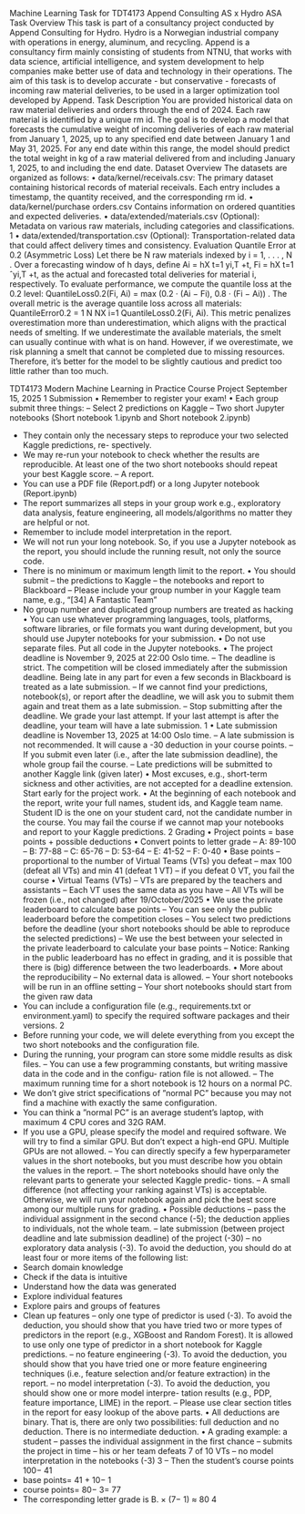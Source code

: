 Machine Learning Task for TDT4173
Append Consulting AS x Hydro ASA
Task Overview
This task is part of a consultancy project conducted by Append Consulting for Hydro.
Hydro is a Norwegian industrial company with operations in energy, aluminum, and
recycling. Append is a consultancy firm mainly consisting of students from NTNU, that
works with data science, artificial intelligence, and system development to help companies
make better use of data and technology in their operations.
The aim of this task is to develop accurate - but conservative - forecasts of incoming raw
material deliveries, to be used in a larger optimization tool developed by Append.
Task Description
You are provided historical data on raw material deliveries and orders through the end
of 2024. Each raw material is identified by a unique rm id. The goal is to develop a
model that forecasts the cumulative weight of incoming deliveries of each raw material
from January 1, 2025, up to any specified end date between January 1 and May 31, 2025.
For any end date within this range, the model should predict the total weight in kg of
a raw material delivered from and including January 1, 2025, to and including the end
date.
Dataset Overview
The datasets are organized as follows:
• data/kernel/receivals.csv: The primary dataset containing historical records of
material receivals. Each entry includes a timestamp, the quantity received, and the
corresponding rm id.
• data/kernel/purchase orders.csv Contains information on ordered quantities
and expected deliveries.
• data/extended/materials.csv (Optional): Metadata on various raw materials,
including categories and classifications.
1
• data/extended/transportation.csv (Optional): Transportation-related data that
could affect delivery times and consistency.
Evaluation
Quantile Error at 0.2 (Asymmetric Loss)
Let there be N raw materials indexed by i = 1, . . . , N . Over a forecasting window of h
days, define
Ai =
hX
t=1
yi,T +t, Fi =
hX
t=1
ˆyi,T +t,
as the actual and forecasted total deliveries for material i, respectively.
To evaluate performance, we compute the quantile loss at the 0.2 level:
QuantileLoss0.2(Fi, Ai) = max (0.2 · (Ai − Fi), 0.8 · (Fi − Ai)) .
The overall metric is the average quantile loss across all materials:
QuantileError0.2 = 1
N
NX
i=1
QuantileLoss0.2(Fi, Ai).
This metric penalizes overestimation more than underestimation, which aligns with the
practical needs of smelting. If we underestimate the available materials, the smelt can
usually continue with what is on hand. However, if we overestimate, we risk planning a
smelt that cannot be completed due to missing resources. Therefore, it’s better for the
model to be slightly cautious and predict too little rather than too much.

TDT4173 Modern Machine Learning in Practice
Course Project
September 15, 2025
1 Submission
• Remember to register your exam!
• Each group submit three things:
– Select 2 predictions on Kaggle
– Two short Jupyter notebooks (Short notebook 1.ipynb and Short notebook 2.ipynb)
* They contain only the necessary steps to reproduce your two selected Kaggle predictions, re-
spectively.
* We may re-run your notebook to check whether the results are reproducible. At least one of
the two short notebooks should repeat your best Kaggle score.
– A report.
* You can use a PDF file (Report.pdf) or a long Jupyter notebook (Report.ipynb)
* The report summarizes all steps in your group work e.g., exploratory data analysis, feature
engineering, all models/algorithms no matter they are helpful or not.
* Remember to include model interpretation in the report.
* We will not run your long notebook. So, if you use a Jupyter notebook as the report, you should
include the running result, not only the source code.
* There is no minimum or maximum length limit to the report.
• You should submit
– the predictions to Kaggle
– the notebooks and report to Blackboard
– Please include your group number in your Kaggle team name, e.g., “[34] A Fantastic Team”
* No group number and duplicated group numbers are treated as hacking
• You can use whatever programming languages, tools, platforms, software libraries, or file formats you
want during development, but you should use Jupyter notebooks for your submission.
• Do not use separate files. Put all code in the Jupyter notebooks.
• The project deadline is November 9, 2025 at 22:00 Oslo time.
– The deadline is strict. The competition will be closed immediately after the submission deadline.
Being late in any part for even a few seconds in Blackboard is treated as a late submission.
– If we cannot find your predictions, notebook(s), or report after the deadline, we will ask you to
submit them again and treat them as a late submission.
– Stop submitting after the deadline. We grade your last attempt. If your last attempt is after the
deadline, your team will have a late submission.
1
• Late submission deadline is November 13, 2025 at 14:00 Oslo time.
– A late submission is not recommended. It will cause a -30 deduction in your course points.
– If you submit even later (i.e., after the late submission deadline), the whole group fail the course.
– Late predictions will be submitted to another Kaggle link (given later)
• Most excuses, e.g., short-term sickness and other activities, are not accepted for a deadline extension.
Start early for the project work.
• At the beginning of each notebook and the report, write your full names, student ids, and Kaggle team
name. Student ID is the one on your student card, not the candidate number in the course. You may fail
the course if we cannot map your notebooks and report to your Kaggle predictions.
2 Grading
• Project points = base points + possible deductions
• Convert points to letter grade
– A: 89-100
– B: 77-88
– C: 65-76
– D: 53-64
– E: 41-52
– F: 0-40
• Base points
– proportional to the number of Virtual Teams (VTs) you defeat
– max 100 (defeat all VTs) and min 41 (defeat 1 VT)
– if you defeat 0 VT, you fail the course
• Virtual Teams (VTs)
– VTs are prepared by the teachers and assistants
– Each VT uses the same data as you have
– All VTs will be frozen (i.e., not changed) after 19/October/2025
• We use the private leaderboard to calculate base points
– You can see only the public leaderboard before the competition closes
– You select two predictions before the deadline (your short notebooks should be able to reproduce
the selected predictions)
– We use the best between your selected in the private leaderboard to calculate your base points
– Notice: Ranking in the public leaderboard has no effect in grading, and it is possible that there is
(big) difference between the two leaderboards.
• More about the reproducibility
– No external data is allowed.
– Your short notebooks will be run in an offline setting
– Your short notebooks should start from the given raw data
* You can include a configuration file (e.g., requirements.txt or environment.yaml) to specify the
required software packages and their versions.
2
* Before running your code, we will delete everything from you except the two short notebooks
and the configuration file.
* During the running, your program can store some middle results as disk files.
– You can use a few programming constants, but writing massive data in the code and in the configu-
ration file is not allowed.
– The maximum running time for a short notebook is 12 hours on a normal PC.
* We don’t give strict specifications of ”normal PC” because you may not find a machine with
exactly the same configuration.
* You can think a ”normal PC” is an average student’s laptop, with maximum 4 CPU cores and
32G RAM.
* If you use a GPU, please specify the model and required software. We will try to find a similar
GPU. But don’t expect a high-end GPU. Multiple GPUs are not allowed.
– You can directly specify a few hyperparameter values in the short notebooks, but you must describe
how you obtain the values in the report.
– The short notebooks should have only the relevant parts to generate your selected Kaggle predic-
tions.
– A small difference (not affecting your ranking against VTs) is acceptable. Otherwise, we will run
your notebook again and pick the best score among our multiple runs for grading.
• Possible deductions
– pass the individual assignment in the second chance (-5); the deduction applies to individuals, not
the whole team.
– late submission (between project deadline and late submission deadline) of the project (-30)
– no exploratory data analysis (-3). To avoid the deduction, you should do at least four or more items
of the following list:
* Search domain knowledge
* Check if the data is intuitive
* Understand how the data was generated
* Explore individual features
* Explore pairs and groups of features
* Clean up features
– only one type of predictor is used (-3). To avoid the deduction, you should show that you have tried
two or more types of predictors in the report (e.g., XGBoost and Random Forest). It is allowed to
use only one type of predictor in a short notebook for Kaggle predictions.
– no feature engineering (-3). To avoid the deduction, you should show that you have tried one or
more feature engineering techniques (i.e., feature selection and/or feature extraction) in the report.
– no model interpretation (-3). To avoid the deduction, you should show one or more model interpre-
tation results (e.g., PDP, feature importance, LIME) in the report.
– Please use clear section titles in the report for easy lookup of the above parts.
• All deductions are binary. That is, there are only two possibilities: full deduction and no deduction.
There is no intermediate deduction.
• A grading example: a student
– passes the individual assignment in the first chance
– submits the project in time
– his or her team defeats 7 of 10 VTs
– no model interpretation in the notebooks (-3)
3
– Then the student’s course points
100− 41
* base points= 41 +
10− 1
* course points= 80− 3= 77
* The corresponding letter grade is B.
× (7− 1) ≈ 80
4